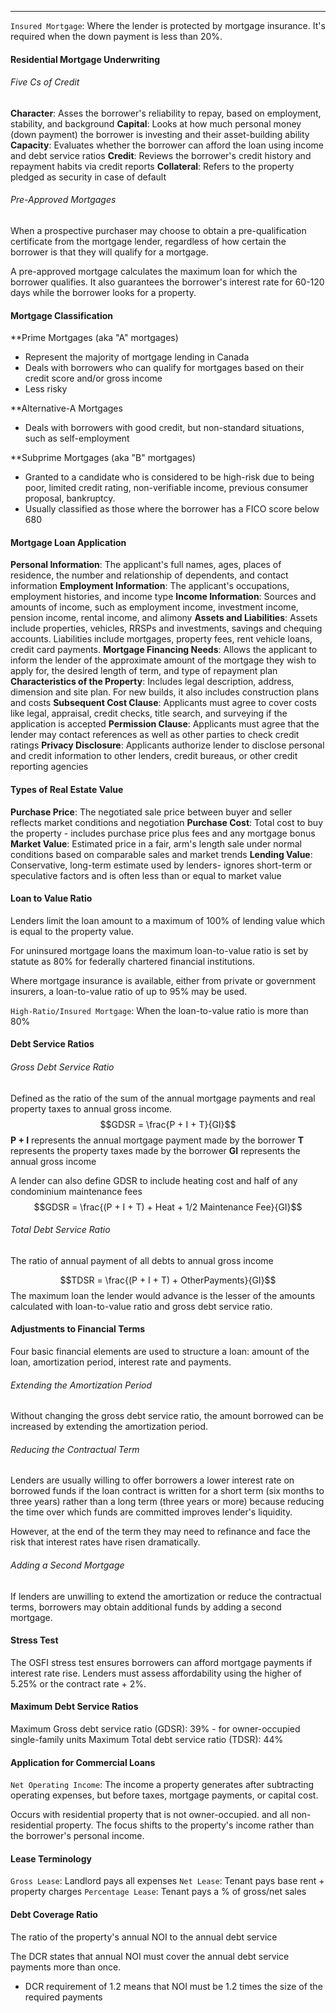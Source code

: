 ***
`Insured Mortgage`: Where the lender is protected by mortgage insurance. It's required when the down payment is less than 20%.
#### Residential Mortgage Underwriting
###### Five Cs of Credit
**Character**: Asses the borrower's reliability to repay, based on employment, stability, and background
**Capital**: Looks at how much personal money (down payment) the borrower is investing and their asset-building ability
**Capacity**: Evaluates whether the borrower can afford the loan using income and debt service ratios
**Credit**: Reviews the borrower's credit history and repayment habits via credit reports
**Collateral**: Refers to the property pledged as security in case of default

###### Pre-Approved Mortgages
When a prospective purchaser may choose to obtain a pre-qualification certificate from the mortgage lender, regardless of how certain the borrower is that they will qualify for a mortgage.

A pre-approved mortgage calculates the maximum loan for which the borrower qualifies. It also guarantees the borrower's interest rate for 60-120 days while the borrower looks for a property.


#### Mortgage Classification
**Prime Mortgages (aka "A" mortgages)
* Represent the majority of mortgage lending in Canada
* Deals with borrowers who can qualify for mortgages based on their credit score and/or gross income
* Less risky

**Alternative-A Mortgages
* Deals with borrowers with good credit, but non-standard situations, such as self-employment

**Subprime Mortgages (aka "B" mortgages)
* Granted to a candidate who is considered to be high-risk due to being poor, limited credit rating, non-verifiable income, previous consumer proposal, bankruptcy.
* Usually classified as those where the borrower has a FICO score below 680

#### Mortgage Loan Application
**Personal Information**: The applicant's full names, ages, places of residence, the number and relationship of dependents, and contact information
**Employment Information**: The applicant's occupations, employment histories, and income type
**Income Information**: Sources and amounts of income, such as employment income, investment income, pension income, rental income, and alimony
**Assets and Liabilities**: Assets include properties, vehicles, RRSPs and investments, savings and chequing accounts. Liabilities include mortgages, property fees, rent vehicle loans, credit card payments.
**Mortgage Financing Needs**: Allows the applicant to inform the lender of the approximate amount of the mortgage they wish to apply for, the desired length of term, and type of repayment plan
**Characteristics of the Property**: Includes legal description, address, dimension and site plan. For new builds, it also includes construction plans and costs
**Subsequent Cost Clause**: Applicants must agree to cover costs like legal, appraisal, credit checks, title search, and surveying if the application is accepted
**Permission Clause**: Applicants must agree that the lender may contact references as well as other parties to check credit ratings
**Privacy Disclosure**: Applicants authorize lender to disclose personal and credit information to other lenders, credit bureaus, or other credit reporting agencies

#### Types of Real Estate Value
**Purchase Price**: The negotiated sale price between buyer and seller reflects market conditions and negotiation
**Purchase Cost**: Total cost to buy the property - includes purchase price plus fees and any mortgage bonus
**Market Value**: Estimated price in a fair, arm's length sale under normal conditions based on comparable sales and market trends
**Lending Value**: Conservative, long-term estimate used by lenders- ignores short-term or speculative factors and is often less than or equal to market value

#### Loan to Value Ratio
Lenders limit the loan amount to a maximum of 100% of lending value which is equal to the property value.

For uninsured mortgage loans the maximum loan-to-value ratio is set by statute as 80% for federally chartered financial institutions.

Where mortgage insurance is available, either from private or government insurers, a loan-to-value ratio of up to 95% may be used.

`High-Ratio/Insured Mortgage`: When the loan-to-value ratio is more than 80%

#### Debt Service Ratios
###### Gross Debt Service Ratio
Defined as the ratio of the sum of the annual mortgage payments and real property taxes to annual gross income.
$$GDSR = \frac{P + I + T}{GI}$$
**P + I** represents the annual mortgage payment made by the borrower
**T** represents the property taxes made by the borrower
**GI** represents the annual gross income

A lender can also define GDSR to include heating cost and half of any condominium maintenance fees
$$GDSR = \frac{(P + I + T) + Heat + 1/2 Maintenance Fee}{GI}$$
###### Total Debt Service Ratio
The ratio of annual payment of all debts to annual gross income

$$TDSR = \frac{(P + I + T) + OtherPayments}{GI}$$
The maximum loan the lender would advance is the lesser of the amounts calculated with loan-to-value ratio and gross debt service ratio.


#### Adjustments to Financial Terms
Four basic financial elements are used to structure a loan: amount of the loan, amortization period, interest rate and payments.
###### Extending the Amortization Period
Without changing the gross debt service ratio, the amount borrowed can be increased by extending the amortization period.
###### Reducing the Contractual Term
Lenders are usually willing to offer borrowers a lower interest rate on borrowed funds if the loan contract is written for a short term (six months to three years) rather than a long term (three years or more) because reducing the time over which funds are committed improves lender's liquidity.

However, at the end of the term they may need to refinance and face the risk that interest rates have risen dramatically.
###### Adding a Second Mortgage
If lenders are unwilling to extend the amortization or reduce the contractual terms, borrowers may obtain additional funds by adding a second mortgage.

#### Stress Test
The OSFI stress test ensures borrowers can afford mortgage payments if interest rate rise. Lenders must assess affordability using the higher of 5.25% or the contract rate + 2%.

#### Maximum Debt Service Ratios
Maximum Gross debt service ratio (GDSR): 39% - for owner-occupied single-family units
Maximum Total debt service ratio (TDSR): 44%

#### Application for Commercial Loans
`Net Operating Income`: The income a property generates after subtracting operating expenses, but before taxes, mortgage payments, or capital cost.

Occurs with residential property that is not owner-occupied. and all non-residential property.
The focus shifts to the property's income rather than the borrower's personal income.

#### Lease Terminology
`Gross Lease`: Landlord pays all expenses
`Net Lease`: Tenant pays base rent + property charges
`Percentage Lease`: Tenant pays a % of gross/net sales

#### Debt Coverage Ratio
The ratio of the property's annual NOI to the annual debt service

The DCR states that annual NOI must cover the annual debt service payments more than once.
* DCR requirement of 1.2 means that NOI must be 1.2 times the size of the required payments